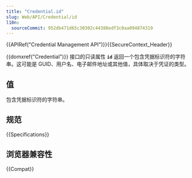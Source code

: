 ```yaml
---
title: "Credential.id"
slug: Web/API/Credential/id
l10n:
  sourceCommit: 952db471d65c30302c44388edf3c0aa094874319
---
```


{{APIRef("Credential Management API")}}{{SecureContext_Header}}

{{domxref("Credential")}} 接口的只读属性 **`id`** 返回一个包含凭据标识符的字符串。这可能是 GUID、用户名、电子邮件地址或其他值，具体取决于凭证的类型。

## 值

包含凭据标识符的字符串。

## 规范

{{Specifications}}

## 浏览器兼容性

{{Compat}}
